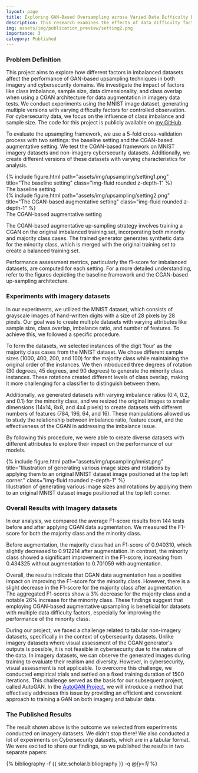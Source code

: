 ```yaml
---
layout: page
title: Exploring GAN-Based Oversampling across Varied Data Difficulty Factors
description: This research examines the effects of data difficulty factors on GAN-based upsampling in imagery and cybersecurity data. Factors include imbalance ratio, sample size, data dimensionality, and class overlap. The study aims to understand their impact on performance.
img: assets/img/publication_preview/setting2.png
importance: 3
category: Published
---
```



<h3>Problem Definition</h3>
This project aims to explore how different factors in imbalanced datasets affect the performance of GAN-based upsampling techniques in both imagery and cybersecurity domains. We investigate the impact of factors like class imbalance, sample size, data dimensionality, and class overlap when using a CGAN architecture for data augmentation in imagery data tests. We conduct experiments using the MNIST image dataset, generating multiple versions with varying difficulty factors for controlled observation. For cybersecurity data, we focus on the influence of class imbalance and sample size. The code for this project is publicly available on <a href="https://github.com/enazari/GAN-upsampling" style=" text-decoration: underline;">my GitHub</a>.

To evaluate the upsampling framework, we use a 5-fold cross-validation process with two settings: the baseline setting and the CGAN-based augmentative setting. We test the CGAN-based framework on MNIST imagery datasets and non-imagery cybersecurity datasets. Additionally, we create different versions of these datasets with varying characteristics for analysis.

<div class="row">
    <div class='container' style='max-width: 100%;'>
    <div class="col-sm mt-3 mt-md-0">
        {% include figure.html path="assets/img/upsampling/setting1.png" title="The baseline setting" class="img-fluid rounded z-depth-1" %}
    </div>
        </div>

</div>
<div class="caption">
    The baseline setting
</div>

<div class="row">
    <div class='container' style='max-width: 100%;'>
    <div class="col-sm mt-3 mt-md-0">
        {% include figure.html path="assets/img/upsampling/setting2.png" title="The CGAN-based augmentative setting" class="img-fluid rounded z-depth-1" %}
    </div>
        </div>

</div>
<div class="caption">
    The CGAN-based augmentative setting
</div>


The CGAN-based augmentative up-sampling strategy involves training a CGAN on the original imbalanced training set, incorporating both minority and majority class cases. The trained generator generates synthetic data for the minority class, which is merged with the original training set to create a balanced training set.

Performance assessment metrics, particularly the f1-score for imbalanced datasets, are computed for each setting. For a more detailed understanding, refer to the figures depicting the baseline framework and the CGAN-based up-sampling architecture.


<h3>Experiments with imagery datasets</h3>

In our experiments, we utilized the MNIST dataset, which consists of grayscale images of hand-written digits with a size of 28 pixels by 28 pixels. Our goal was to create multiple datasets with varying attributes like sample size, class overlap, imbalance ratio, and number of features. To achieve this, we followed a specific procedure.

To form the datasets, we selected instances of the digit 'four' as the majority class cases from the MNIST dataset. We chose different sample sizes (1000, 400, 200, and 100) for the majority class while maintaining the original order of the instances. We then introduced three degrees of rotation (30 degrees, 45 degrees, and 90 degrees) to generate the minority class instances. These rotations created different levels of class overlap, making it more challenging for a classifier to distinguish between them.

Additionally, we generated datasets with varying imbalance ratios (0.4, 0.2, and 0.1) for the minority class, and we resized the original images to smaller dimensions (14x14, 8x8, and 4x4 pixels) to create datasets with different numbers of features (784, 196, 64, and 16). These manipulations allowed us to study the relationship between imbalance ratio, feature count, and the effectiveness of the CGAN in addressing the imbalance issue.

By following this procedure, we were able to create diverse datasets with different attributes to explore their impact on the performance of our models.


<div class="row">
    <div class='container' style='max-width: 100%;'>
    <div class="col-sm mt-3 mt-md-0">
        {% include figure.html path="assets/img/upsampling/mnist.png" title="Illustration of generating various image sizes and rotations by applying them to an original MNIST dataset image positioned at the top left corner." class="img-fluid rounded z-depth-1" %}
    </div>
        </div>

</div>
<div class="caption">
    Illustration of generating various image sizes and rotations by applying them to an original MNIST dataset image positioned at the top left corner.
</div>




<h3>Overall Results with Imagery datasets</h3>

In our analysis, we compared the average F1-score results from 144 tests before and after applying CGAN data augmentation. We measured the F1-score for both the majority class and the minority class.

Before augmentation, the majority class had an F1-score of 0.940310, which slightly decreased to 0.912214 after augmentation. In contrast, the minority class showed a significant improvement in the F1-score, increasing from 0.434325 without augmentation to 0.701059 with augmentation.

Overall, the results indicate that CGAN data augmentation has a positive impact on improving the F1-score for the minority class. However, there is a slight decrease in the F1-score for the majority class after augmentation. The aggregated F1-scores show a 3% decrease for the majority class and a notable 26% increase for the minority class. These findings suggest that employing CGAN-based augmentative upsampling is beneficial for datasets with multiple data difficulty factors, especially for improving the performance of the minority class. 


During our project, we faced a challenge related to tabular non-imagery datasets, specifically in the context of cybersecurity datasets. Unlike imagery datasets where visual assessment of the CGAN generator's outputs is possible, it is not feasible in cybersecurity due to the nature of the data. In imagery datasets, we can observe the generated images during training to evaluate their realism and diversity. However, in cybersecurity, visual assessment is not applicable. To overcome this challenge, we conducted empirical trials and settled on a fixed training duration of 1500 iterations. This challenge served as the basis for our subsequent project, called AutoGAN. In the <a href="{{ '/projects/autoGAN' | relative_url }}" style="color: blue; text-decoration: underline;">AutoGAN Project</a>, we will introduce a method that effectively addresses this issue by providing an efficient and convenient approach to training a GAN on both imagery and tabular data.



<h3>The Published Results</h3>
The result shown above is the outcome we selected from experiments conducted on imagery datasets. We didn't stop there! We also conducted a lot of experiments on Cybersecurity datasets, which are in a tabular format. We were excited to share our findings, so we published the results in two separate papers:
<div class='container' >
<div class="publications">

  {% bibliography -f {{ site.scholar.bibliography }} -q @*[y=1]* %}

</div>
</div>
